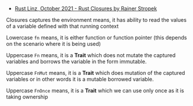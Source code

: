- [Rust Linz, October 2021 - Rust Closures by Rainer Stropek](https://www.youtube.com/watch?v=bgZa9VRBhY)

Closures captures the environment means, it has ability to read the values of a variable defined with that running context 

Lowercase `fn` means, it is either function or function pointer (this depends on the scenario where it is being used)

Uppercase `Fn` means, it is a **Trait** which does not mutate the captured variables and borrows the variable in the form immutable.

Uppercase `FnMut` means, it is a **Trait** which does mutation of the captured variables or in other words it is a mutable borrowed variable.

Uppercase `FnOnce` means, it is a **Trait** which we can use only once as it is taking ownership